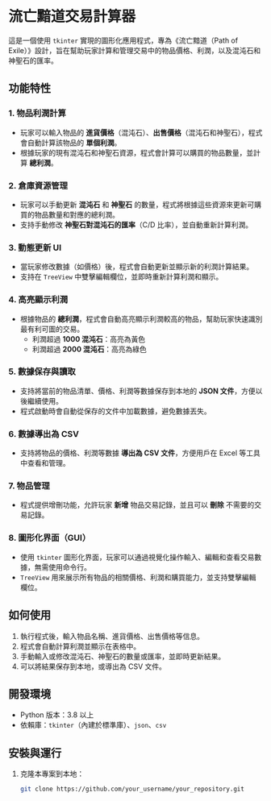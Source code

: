 # 流亡黯道交易計算器

這是一個使用 `tkinter` 實現的圖形化應用程式，專為《流亡黯道（Path of Exile）》設計，旨在幫助玩家計算和管理交易中的物品價格、利潤，以及混沌石和神聖石的匯率。

## 功能特性

### 1. 物品利潤計算
- 玩家可以輸入物品的 **進貨價格**（混沌石）、**出售價格**（混沌石和神聖石），程式會自動計算該物品的 **單個利潤**。
- 根據玩家的現有混沌石和神聖石資源，程式會計算可以購買的物品數量，並計算 **總利潤**。

### 2. 倉庫資源管理
- 玩家可以手動更新 **混沌石** 和 **神聖石** 的數量，程式將根據這些資源來更新可購買的物品數量和對應的總利潤。
- 支持手動修改 **神聖石對混沌石的匯率**（C/D 比率），並自動重新計算利潤。

### 3. 動態更新 UI
- 當玩家修改數據（如價格）後，程式會自動更新並顯示新的利潤計算結果。
- 支持在 `TreeView` 中雙擊編輯欄位，並即時重新計算利潤和顯示。

### 4. 高亮顯示利潤
- 根據物品的 **總利潤**，程式會自動高亮顯示利潤較高的物品，幫助玩家快速識別最有利可圖的交易。
  - 利潤超過 **1000 混沌石**：高亮為黃色
  - 利潤超過 **2000 混沌石**：高亮為綠色

### 5. 數據保存與讀取
- 支持將當前的物品清單、價格、利潤等數據保存到本地的 **JSON 文件**，方便以後繼續使用。
- 程式啟動時會自動從保存的文件中加載數據，避免數據丟失。

### 6. 數據導出為 CSV
- 支持將物品的價格、利潤等數據 **導出為 CSV 文件**，方便用戶在 Excel 等工具中查看和管理。

### 7. 物品管理
- 程式提供增刪功能，允許玩家 **新增** 物品交易記錄，並且可以 **刪除** 不需要的交易記錄。

### 8. 圖形化界面（GUI）
- 使用 `tkinter` 圖形化界面，玩家可以通過視覺化操作輸入、編輯和查看交易數據，無需使用命令行。
- `TreeView` 用來展示所有物品的相關價格、利潤和購買能力，並支持雙擊編輯欄位。

## 如何使用

1. 執行程式後，輸入物品名稱、進貨價格、出售價格等信息。
2. 程式會自動計算利潤並顯示在表格中。
3. 手動輸入或修改混沌石、神聖石的數量或匯率，並即時更新結果。
4. 可以將結果保存到本地，或導出為 CSV 文件。

## 開發環境

- Python 版本：3.8 以上
- 依賴庫：`tkinter`（內建於標準庫）、`json`、`csv`

## 安裝與運行

1. 克隆本專案到本地：
   ```bash
   git clone https://github.com/your_username/your_repository.git
